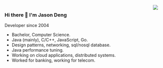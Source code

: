 <img align='right' src="https://github-readme-stats.vercel.app/api?username=jasonwjdeng&show_icons=true&theme=synthwave">

### Hi there 👋 I'm Jason Deng

Developer since 2004

* Bachelor, Computer Science.
* Java (mainly), C/C++, JavaScript, Go.
* Design patterns, networking, sql/nosql database.
* Java performance tuning.
* Working on cloud applications, distributed systems.
* Worked for banking, working for telecom.
